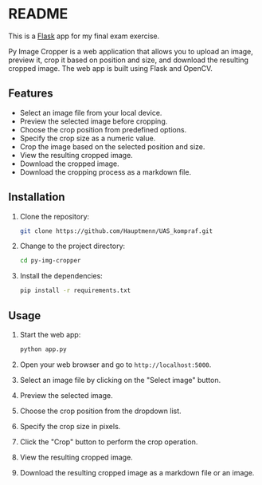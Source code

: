 # README

This is a [Flask](http://flask.pocoo.org/) app for my final exam exercise.

Py Image Cropper is a web application that allows you to upload an image, preview it, crop it based on position and size, and download the resulting cropped image. The web app is built using Flask and OpenCV.

## Features

- Select an image file from your local device.
- Preview the selected image before cropping.
- Choose the crop position from predefined options.
- Specify the crop size as a numeric value.
- Crop the image based on the selected position and size.
- View the resulting cropped image.
- Download the cropped image.
- Download the cropping process as a markdown file.
## Installation

1. Clone the repository:

   ```bash
   git clone https://github.com/Hauptmenn/UAS_kompraf.git
   ```

2. Change to the project directory:

   ```bash
   cd py-img-cropper
   ```

3. Install the dependencies:

   ```bash
   pip install -r requirements.txt
   ```

## Usage

1. Start the web app:

   ```bash
   python app.py
   ```

2. Open your web browser and go to `http://localhost:5000`.

3. Select an image file by clicking on the "Select image" button.

4. Preview the selected image.

5. Choose the crop position from the dropdown list.

6. Specify the crop size in pixels.

7. Click the "Crop" button to perform the crop operation.

8. View the resulting cropped image.

9. Download the resulting cropped image as a markdown file or an image.
